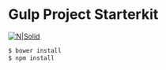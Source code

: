 # Gulp Project Starterkit

[![N|Solid](https://travis-ci.org/designerdevil/GulpStarter.svg?branch=master)](https://travis-ci.org/designerdevil/GulpStarter.svg?branch=master)

```sh
$ bower install
$ npm install
```

